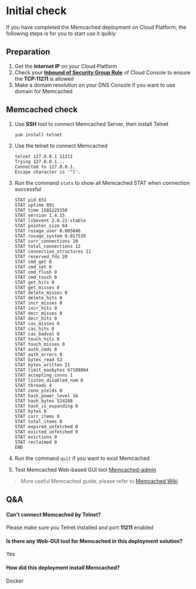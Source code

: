 # Initial check

If you have completed the Memcached deployment on Cloud Platform, the following steps is for you to start use it quikly

## Preparation

1. Get the **Internet IP** on your Cloud Platform
2. Check your **[Inbound of Security Group Rule](https://support.websoft9.com/docs/faq/tech-instance.html)** of Cloud Console to ensure the **TCP:11211** is allowed
3. Make a domain resolution on your DNS Console if you want to use domain for Memcached

## Memcached check

1. Use **SSH** tool to connect Memcached Server, then install Telnet
   ```
   yum install telnet
   ```

2. Use the telnet to connect Memcached
   ```
   telnet 127.0.0.1 11211
   Trying 127.0.0.1...
   Connected to 127.0.0.1.
   Escape character is '^]'.
   ```
3. Run the command `stats` to show all Memcached STAT when connection successful
   ```
   STAT pid 651
   STAT uptime 891
   STAT time 1585225158
   STAT version 1.4.15
   STAT libevent 2.0.21-stable
   STAT pointer_size 64
   STAT rusage_user 0.005846
   STAT rusage_system 0.017539
   STAT curr_connections 10
   STAT total_connections 12
   STAT connection_structures 11
   STAT reserved_fds 20
   STAT cmd_get 0
   STAT cmd_set 0
   STAT cmd_flush 0
   STAT cmd_touch 0
   STAT get_hits 0
   STAT get_misses 0
   STAT delete_misses 0
   STAT delete_hits 0
   STAT incr_misses 0
   STAT incr_hits 0
   STAT decr_misses 0
   STAT decr_hits 0
   STAT cas_misses 0
   STAT cas_hits 0
   STAT cas_badval 0
   STAT touch_hits 0
   STAT touch_misses 0
   STAT auth_cmds 0
   STAT auth_errors 0
   STAT bytes_read 52
   STAT bytes_written 21
   STAT limit_maxbytes 67108864
   STAT accepting_conns 1
   STAT listen_disabled_num 0
   STAT threads 4
   STAT conn_yields 0
   STAT hash_power_level 16
   STAT hash_bytes 524288
   STAT hash_is_expanding 0
   STAT bytes 0
   STAT curr_items 0
   STAT total_items 0
   STAT expired_unfetched 0
   STAT evicted_unfetched 0
   STAT evictions 0
   STAT reclaimed 0
   END

   ```
4. Run the command `quit` if you want to exist Memcached

5. Test Memcached Web-based GUI tool [Memcached-admin](solution-gui.md)

> More useful Memcached guide, please refer to [Memcached Wiki](https://github.com/memcached/memcached/wiki)

## Q&A 

#### Can't connect Memcached by Telnet?

Please make sure you Telnet installed and port **11211** enabled

#### Is there any Web-GUI tool for Memcached in this deployment solution?

Yes

#### How did this deployment install Memcached?

Docker